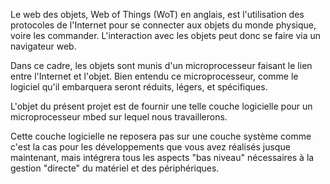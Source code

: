 Le web des objets, Web of Things (WoT) en anglais, est l'utilisation des protocoles de l'Internet pour se connecter aux objets du monde physique, voire les commander. L'interaction avec les objets peut donc se faire via un navigateur web.

Dans ce cadre, les objets sont munis d'un microprocesseur faisant le lien entre l'Internet et l'objet. Bien entendu ce microprocesseur, comme le logiciel qu'il embarquera seront réduits, légers, et spécifiques.

L'objet du présent projet est de fournir une telle couche logicielle pour un microprocesseur mbed sur lequel nous travaillerons.

Cette couche logicielle ne reposera pas sur une couche système comme c'est la cas pour les développements que vous avez réalisés jusque maintenant, mais intégrera tous les aspects "bas niveau" nécessaires à la gestion "directe" du matériel et des périphériques.